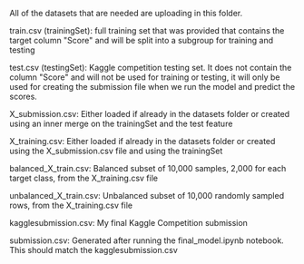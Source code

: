 All of the datasets that are needed are uploading in this folder.

train.csv (trainingSet): full training set that was provided that contains the target column 
"Score" and will be split into a subgroup for training and testing

test.csv (testingSet): Kaggle competition testing set. It does not contain the column "Score" and 
will not be used for training or testing, it will only be used for creating the submission file 
when we run the model and predict the scores.

X_submission.csv: Either loaded if already in the datasets folder or created using an inner
merge on the trainingSet and the test feature

X_training.csv: Either loaded if already in the datasets folder or created using the 
X_submission.csv file and using the trainingSet

balanced_X_train.csv: Balanced subset of 10,000 samples, 2,000 for each target class, from the 
X_training.csv file

unbalanced_X_train.csv: Unbalanced subset of 10,000 randomly sampled rows, from the
X_training.csv file

kagglesubmission.csv: My final Kaggle Competition submission

submission.csv: Generated after running the final_model.ipynb notebook. This should match the 
kagglesubmission.csv
